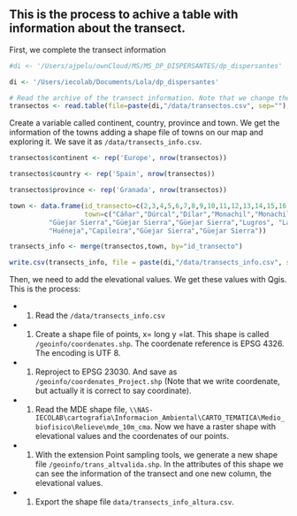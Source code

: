 This is the process to achive a table with information about the transect.
--------------------------------------------------------------------------

First, we complete the transect information

``` r
#di <- '/Users/ajpelu/ownCloud/MS/MS_DP_DISPERSANTES/dp_dispersantes'

di <- '/Users/iecolab/Documents/Lola/dp_dispersantes'

# Read the archive of the transect information. Note that we change the encoding. 
transectos <- read.table(file=paste(di,"/data/transectos.csv", sep=""), header=TRUE, sep=",", fileEncoding='UTF-8')
```

Create a variable called continent, country, province and town. We get the information of the towns adding a shape file of towns on our map and exploring it. We save it as `/data/transects_info.csv`.

``` r
transectos$continent <- rep('Europe', nrow(transectos))

transectos$country <- rep('Spain', nrow(transectos))

transectos$province <- rep('Granada', nrow(transectos))

town <- data.frame(id_transecto=c(2,3,4,5,6,7,8,9,10,11,12,13,14,15,16,17),
                   town=c("Cáñar","Dúrcal","Dílar","Monachil","Monachil","Güejar Sierra","Güejar Sierra",
          "Güejar Sierra","Güejar Sierra","Güejar Sierra","Lugros", "Lanteira",
          "Huéneja","Capileira","Güejar Sierra","Güejar Sierra"))

transects_info <- merge(transectos,town, by="id_transecto")

write.csv(transects_info, file = paste(di,"/data/transects_info.csv", sep=""), row.names=FALSE, quote= FALSE, fileEncoding='UTF-8')
```

Then, we need to add the elevational values. We get these values with Qgis. This is the process:

-   1.  Read the `/data/transects_info.csv`
-   1.  Create a shape file of points, x= long y =lat. This shape is called `/geoinfo/coordenates.shp`. The coordenate reference is EPSG 4326. The encoding is UTF 8.
-   1.  Reproject to EPSG 23030. And save as `/geoinfo/coordenates_Project.shp` (Note that we write coordenate, but actually it is correct to say coordinate).
-   1.  Read the MDE shape file, `\\NAS-IECOLAB\cartografia\Informacion_Ambiental\CARTO_TEMATICA\Medio_biofisico\Relieve\mde_10m_cma`. Now we have a raster shape with elevational values and the coordenates of our points.
-   1.  With the extension Point sampling tools, we generate a new shape file `/geoinfo/trans_altvalida.shp`. In the attributes of this shape we can see the information of the transect and one new column, the elevational values.
-   1.  Export the shape file `data/transects_info_altura.csv`.
